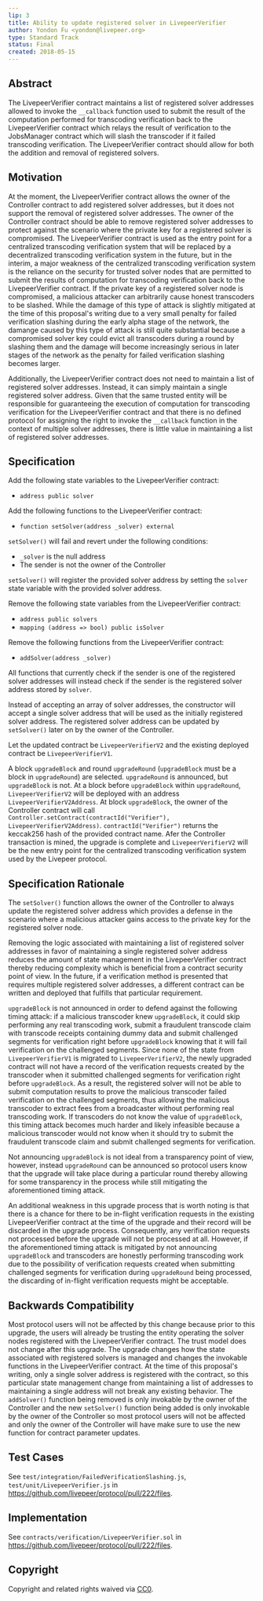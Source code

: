 ```yaml
---
lip: 3
title: Ability to update registered solver in LivepeerVerifier
author: Yondon Fu <yondon@livepeer.org>
type: Standard Track
status: Final 
created: 2018-05-15
---
```


## Abstract

The LivepeerVerifier contract maintains a list of registered solver addresses allowed to invoke the `__callback` function used to submit the result 
of the computation performed for transcoding verification back to the LivepeerVerifier contract which relays the result of verification to the JobsManager 
contract which will slash the transcoder if it failed transcoding verification. The LivepeerVerifier contract should allow for both the addition and removal of registered solvers.

## Motivation

At the moment, the LivepeerVerifier contract allows the owner of the Controller contract to add registered solver addresses, but it does not support the removal of registered solver addresses. The owner of the Controller contract should be able to remove registered solver addresses to protect against the scenario where the private key for a registered solver is compromised. The LivepeerVerifier contract is used as the entry point for a centralized transcoding verification system that will be replaced by a decentralized transcoding verification system in the future, but in the interim, a major weakness of the centralized transcoding verification system is the reliance on the security for trusted solver nodes that are permitted to submit the results of computation for transcoding verification back to the LivepeerVerifier contract. If the private key of a registered solver node is compromised, a malicious attacker can arbitrarily cause honest transcoders to be slashed. While the damage of this type of attack is slightly mitigated at the time of this proposal's writing due to a very small penalty for failed verification slashing during the early alpha stage of the network, the damange caused by this type of attack is still quite substantial because a compromised solver key could evict all transcoders during a round by slashing them and the damage will become increasingly serious in later stages of the network as the penalty for failed verification slashing becomes larger.

Additionally, the LivepeerVerifier contract does not need to maintain a list of registered solver addresses. Instead, it can simply maintain a single registered solver address. Given that the same trusted entity will be responsible for guaranteeing the execution of computation for transcoding verification for the LivepeerVerifier contract and that there is no defined protocol for assigning the right to invoke the `__callback` function in the context of multiple solver addresses, there is little value in maintaining a list of registered solver addresses. 

## Specification

Add the following state variables to the LivepeerVerifier contract:
- `address public solver`

Add the following functions to the LivepeerVerifier contract:
- `function setSolver(address _solver) external` 

`setSolver()` will fail and revert under the following conditions:
- `_solver` is the null address
- The sender is not the owner of the Controller

`setSolver()` will register the provided solver address by setting the `solver` state variable with the provided solver address.

Remove the following state variables from the LivepeerVerifier contract:
- `address public solvers`
- `mapping (address => bool) public isSolver`   

Remove the following functions from the LivepeerVerifier contract: 
- `addSolver(address _solver)`

All functions that currently check if the sender is one of the registered solver addresses will instead check if the sender is the registered solver address stored by `solver`.

Instead of accepting an array of solver addresses, the constructor will accept a single solver address that will be used as the initially registered solver address. The registered solver address can be updated by `setSolver()` later on by the owner of the Controller.

Let the updated contract be `LivepeerVerifierV2` and the existing deployed contract be `LivepeerVerifierV1`.

A block `upgradeBlock` and round `upgradeRound` (`upgradeBlock` must be a block in `upgradeRound`) are selected. `upgradeRound` is announced, but `upgradeBlock` is not. At a block before `upgradeBlock` within `upgradeRound`, `LivepeerVerifierV2` will be deployed with an address `LivepeerVerifierV2Address`. At block `upgradeBlock`, the owner of the Controller contract will call `Controller.setContract(contractId("Verifier"), LivepeerVerifierV2Address)`. `contractId("Verifier")` returns the keccak256 hash of the provided contract name. Afer the Controller transaction is mined, the upgrade is complete and `LivepeerVerifierV2` will be the new entry point for the centralized transcoding verification system used by the Livepeer protocol. 

## Specification Rationale

The `setSolver()` function allows the owner of the Controller to always update the registered solver address which provides a defense in the scenario where a malicious attacker gains access to the private key for the registered solver node.

Removing the logic associated with maintaining a list of registered solver addresses in favor of maintaining a single registered solver address reduces the amount of state management in the LivepeerVerifier contract thereby reducing complexity which is beneficial from a contract security point of view. In the future, if a verification method is presented that requires multiple registered solver addresses, a different contract can be written and deployed that fulfills that particular requirement.

`upgradeBlock` is not announced in order to defend against the following timing attack: if a malicious transcoder knew `upgradeBlock`, it could skip performing any real transcoding work, submit a fraudulent transcode claim with transcode receipts containing dummy data and submit challenged segments for verification right before `upgradeBlock` knowing that it will fail verification on the challenged segments. Since none of the state from `LivepeerVerifierV1` is migrated to `LivepeerVerifierV2`, the newly upgraded contract will not have a record of the verification requests created by the transcoder when it submitted challenged segments for verification right before `upgradeBlock`. As a result, the registered solver will not be able to submit computation results to prove the malicious transcoder failed verification on the challenged segments, thus allowing the malicious transcoder to extract fees from a broadcaster without performing real transcoding work. If transcoders do not know the value of `upgradeBlock`, this timing attack becomes much harder and likely infeasible because a malicious transcoder would not know when it should try to submit the fraudulent transcode claim and submit challenged segments for verification. 

Not announcing `upgradeBlock` is not ideal from a transparency point of view, however, instead `upgradeRound` can be announced so protocol users know that the upgrade will take place during a particular round thereby allowing for some transparency in the process while still mitigating the aforementioned timing attack.

An additional weakness in this upgrade process that is worth noting is that there is a chance for there to be in-flight verification requests in the existing LivepeerVerifier contract at the time of the upgrade and their record will be discarded in the upgrade process. Consequently, any verification requests not processed before the upgrade will not be processed at all. However, if the aforementioned timing attack is mitigated by not announcing `upgradeBlock` and transcoders are honestly performing transcoding work due to the possibility of verification requests created when submitting challenged segments for verification during `upgradeRound` being processed, the discarding of in-flight verification requests might be acceptable.

## Backwards Compatibility

Most protocol users will not be affected by this change because prior to this upgrade, the users will already be trusting the entity operating the solver nodes registered with the LivepeerVerifier contract. The trust model does not change after this upgrade. The upgrade changes how the state associated with registered solvers is managed and changes the invokable functions in the LivepeerVerifier contract. At the time of this proposal's writing, only a single solver address is registered with the contract, so this particular state management change from maintaining a list of addresses to maintaining a single address will not break any existing behavior. The `addSolver()` function being removed is only invokable by the owner of the Controller and the new `setSolver()` function being added is only invokable by the owner of the Controller so most protocol users will not be affected and only the owner of the Controller will have make sure to use the new function for contract parameter updates.

## Test Cases

See `test/integration/FailedVerificationSlashing.js`, `test/unit/LivepeerVerifier.js` in https://github.com/livepeer/protocol/pull/222/files.

## Implementation

See `contracts/verification/LivepeerVerifier.sol` in https://github.com/livepeer/protocol/pull/222/files.

## Copyright

Copyright and related rights waived via [CC0](https://creativecommons.org/publicdomain/zero/1.0/).
